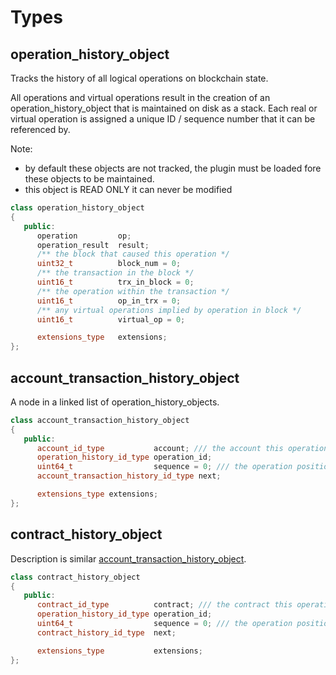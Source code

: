 # Types

## operation_history_object

Tracks the history of all logical operations on blockchain state.

All operations and virtual operations result in the creation of an operation_history_object that is maintained on disk as a stack. Each real or virtual operation is assigned a unique ID / sequence number that it can be referenced by.

Note:
   * by default these objects are not tracked, the plugin must be loaded fore these objects to be maintained.
   * this object is READ ONLY it can never be modified

```cpp
class operation_history_object
{
   public:
      operation         op;
      operation_result  result;
      /** the block that caused this operation */
      uint32_t          block_num = 0;
      /** the transaction in the block */
      uint16_t          trx_in_block = 0;
      /** the operation within the transaction */
      uint16_t          op_in_trx = 0;
      /** any virtual operations implied by operation in block */
      uint16_t          virtual_op = 0;

      extensions_type   extensions;
};
```

## account_transaction_history_object

A node in a linked list of operation_history_objects.

```cpp
class account_transaction_history_object
{
   public:
      account_id_type           account; /// the account this operation applies to
      operation_history_id_type operation_id;
      uint64_t                  sequence = 0; /// the operation position within the given account
      account_transaction_history_id_type next;

      extensions_type extensions;
};
```

## contract_history_object

Description is similar [account\_transaction\_history\_object](common.md#account_transaction_history_object).

```cpp
class contract_history_object
{
   public:
      contract_id_type          contract; /// the contract this operation applies to
      operation_history_id_type operation_id;
      uint64_t                  sequence = 0; /// the operation position within the given contract
      contract_history_id_type  next;

      extensions_type           extensions;
};
```